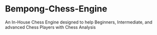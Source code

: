 # Bempong-Chess-Engine
An In-House Chess Engine designed to help Beginners, Intermediate, and advanced Chess Players with Chess Analysis
